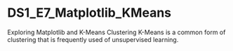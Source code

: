 # DS1_E7_Matplotlib_KMeans
Exploring Matplotlib and K-Means Clustering
K-Means is a common form of clustering that is frequently used of unsupervised learning. 
